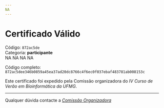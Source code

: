 ```yaml
---
NA
---
```


# Certificado Válido

Código: `872ac5de`<br>
Categoria: **participante**<br>
NA
NA
NA
NA


Código completo: `872ac5dee346b0859a45ea37ad20dc8766c4f6ec0f037ebaf483781ab008153c`


Este certificado foi expedido pela Comissão organizadora do *IV Curso de Verão em Bioinformática da UFMG*.

----

Qualquer dúvida contacte a [_Comissão Organizadora_](<mailto:cursobioinfoufmg@gmail.com$subject=[Certificados]>)

